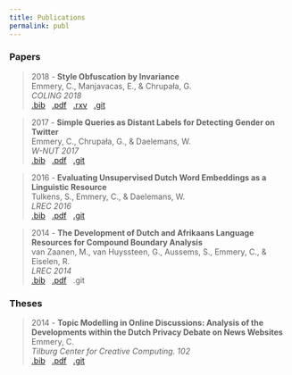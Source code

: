 ```yaml
---
title: Publications
permalink: publ
---
```


### Papers

> 2018 - **Style Obfuscation by Invariance** <br>
  Emmery, C., Manjavacas, E., & Chrupała, G. <br>
  *COLING 2018* <br>
  [.bib](https://scholar.googleusercontent.com/scholar.bib?q=info:hyYgUKk52HYJ:scholar.google.com/&output=citation&scisig=AAGBfm0AAAAAWxfiKbv-iBHJhjBP3a2Fwft2MCatmkqs&scisf=4&ct=citation&cd=-1&hl=en&scfhb=1) &nbsp;
  [.pdf](http://aclweb.org/anthology/C18-1084) &nbsp;
  [.rxv](https://arxiv.org/abs/1805.07143) &nbsp;
  [.git](https://github.com/cmry/style-obfuscation)

> 2017 - **Simple Queries as Distant Labels for Detecting Gender on Twitter** <br>
  Emmery, C., Chrupała, G., & Daelemans, W. <br>
  *W-NUT 2017* <br>
  [.bib](https://scholar.googleusercontent.com/scholar.bib?q=info:AlHwtiRGyzIJ:scholar.google.com/&output=citation&scisig=AAGBfm0AAAAAWd8uuUORptDNUAkIxQ8M6f7NDsBTcdEt&scisf=4&ct=citation&cd=-1&hl=en) &nbsp;
  [.pdf](http://noisy-text.github.io/2017/pdf/WNUT07.pdf) &nbsp;
  [.git](https://github.com/cmry/simple-queries)

> 2016 - **Evaluating Unsupervised Dutch Word Embeddings as a Linguistic Resource** <br>
  Tulkens, S., Emmery, C., & Daelemans, W. <br>
  *LREC 2016* <br>
  [.bib](http://www.clips.uantwerpen.be/biblio/export/bibtex/1828n) &nbsp;
  [.pdf](https://arxiv.org/pdf/1607.00225.pdf) &nbsp;
  [.git](https://github.com/clips/dutchembeddings)

> 2014 - **The Development of Dutch and Afrikaans Language Resources for Compound Boundary Analysis** <br>
  van Zaanen, M., van Huyssteen, G., Aussems, S., Emmery, C., & Eiselen, R. <br>
  *LREC 2014* <br>
  [.bib](http://www.clips.uantwerpen.be/biblio/export/bibtex/1884) &nbsp;
  [.pdf](http://ilk.uvt.nl/menno/files/docs/p_lrec14.pdf) &nbsp;
  .git

### Theses

> 2014 - **Topic Modelling in Online Discussions: Analysis of the Developments within the Dutch Privacy Debate on News Websites** <br>
  Emmery, C. <br>
  *Tilburg Center for Creative Computing. 102* <br>
  [.bib](https://www.worldcat.org/title/topic-modelling-in-online-discussions-analysis-of-the-developments-within-the-dutch-privacy-debate-on-news-websites/oclc/894803324&referer=brief_results) &nbsp;
  [.pdf](http://arno.uvt.nl/show.cgi?fid=135375) &nbsp;
  [.git](https://www.github.com/cmry/aivb)
